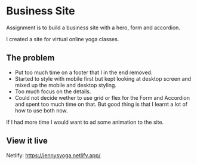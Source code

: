 # Business Site
Assignment is to build a business site with a hero, form and accordion. 

I created a site for virtual online yoga classes. 

## The problem

- Put too much time on a footer that I in the end removed. 
- Started to style with mobile first but kept looking at desktop screen and mixed up the mobile and desktop styling. 
- Too much focus on the details.
- Could not decide wether to use grid or flex for the Form and Accordion and spent too much time on that. But good thing is that I learnt a lot of how to use both now. 

If I had more time I would want to ad some animation to the site. 

## View it live
Netlify: https://jennysyoga.netlify.app/

